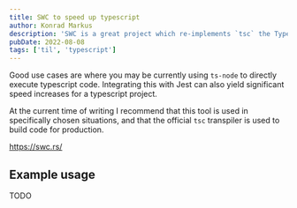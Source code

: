 ```yaml
---
title: SWC to speed up typescript
author: Konrad Markus
description: 'SWC is a great project which re-implements `tsc` the Typescript transpiler in Rust. Using this can significantly speed up typescript builds.'
pubDate: 2022-08-08
tags: ['til', 'typescript']
---
```


Good use cases are where you may be currently using `ts-node` to directly execute typescript code.
Integrating this with Jest can also yield significant speed increases for a typescript project.

At the current time of writing I recommend that this tool is used in specifically chosen situations, and that the official `tsc` transpiler is used to build code for production.

https://swc.rs/

## Example usage

TODO
